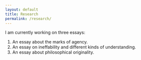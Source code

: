 ```yaml
---
layout: default
title: Research
permalink: /research/
---
```


I am currently working on three essays:

1. An essay about the marks of agency.
2. An essay on ineffability and different kinds of understanding.
3. An essay about philosophical originality.
